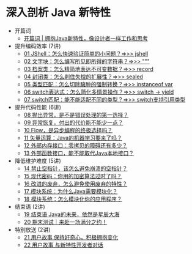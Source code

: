 # 深入剖析 Java 新特性

* 开篇词
  - [开篇词 | 拥抱Java新特性，像设计者一样工作和思考](00.md)
* 提升编码效率 (7讲)
  - [01  JShell：怎么快速验证简单的小问题？=>>> jshell](01.md)
  - [02  文字块：怎么编写所见即所得的字符串？=>>> """](02.md)
  - [03  档案类：怎么精简地表达不可变数据？=>>> record](03.md)
  - [04  封闭类：怎么刹住失控的扩展性？=>>> sealed](04.md)
  - [05  类型匹配：怎么切除臃肿的强制转换？=>>> instanceof var](05.md)
  - [06  switch表达式：怎么简化多情景操作？=>>> switch -> yield](06.md)
  - [07  switch匹配：能不能适配不同的类型？=>>> switch支持引用类型](07.md)
* 提升代码性能 (6讲)
  - [08  抛出异常，是不是错误处理的第一选择？](08.md)
  - [09  异常恢复，付出的代价能不能少一点？](09.md)
  - [10  Flow，是异步编程的终极选择吗？](10.md)
  - [11  矢量运算：Java的机器学习要来了吗？](11.md)
  - [12  外部内存接口：零拷贝的障碍还有多少？](12.md)
  - [13  外部函数接口，能不能取代Java本地接口？](13.md)
* 降低维护难度 (5讲)
  - [14  禁止空指针，该怎么避免崩溃的空指针？](14.md)
  - [15  现代密码：你用的加密算法过时了吗？](15.md)
  - [16  改进的废弃，怎么避免使用废弃的特性？](16.md)
  - [17  模块系统：为什么Java需要模块化？](17.md)
  - [18  模块系统：怎么模块化你的应用程序？](18.md)
* 结束语 (2讲)
  - [19  结束语  Java的未来，依然是星辰大海](19.md)
  - [20  期末测试｜来赴一场满分之约！](20.md)
* 特别放送 (2讲)
  - [21  用户故事  保持好奇心，积极拥抱变化](21.md)
  - [22  用户故事  与新特性开发者对话](22.md)


























